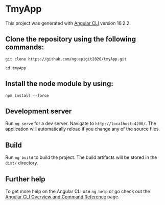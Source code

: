 # TmyApp

This project was generated with [Angular CLI](https://github.com/angular/angular-cli) version 16.2.2.

## Clone the repository using the following commands:
```
git clone https://github.com/nguepigit2020/tmyApp.git

cd tmyApp
```
## Install the node module by using:
```
npm install --force
```

## Development server

Run `ng serve` for a dev server. Navigate to `http://localhost:4200/`. The application will automatically reload if you change any of the source files.

## Build

Run `ng build` to build the project. The build artifacts will be stored in the `dist/` directory.


## Further help

To get more help on the Angular CLI use `ng help` or go check out the [Angular CLI Overview and Command Reference](https://angular.io/cli) page.
